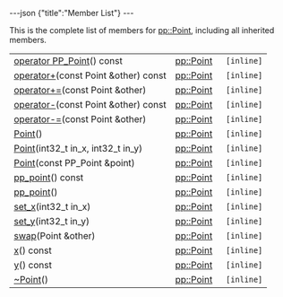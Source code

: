 ---json {"title":"Member List"} ---

This is the complete list of members for <a href="/docs/native-client/pepper_dev/cpp/classpp_1_1_point/" class="el">pp::Point</a>, including all inherited members.

<table><tbody><tr class="odd"><td><a href="/docs/native-client/pepper_dev/cpp/classpp_1_1_point#a2d5803331cba5ef9f6fea1dca3fb0773" class="el">operator PP_Point</a>() const</td><td><a href="/docs/native-client/pepper_dev/cpp/classpp_1_1_point/" class="el">pp::Point</a></td><td><code> [inline]</code></td></tr><tr class="even"><td><a href="/docs/native-client/pepper_dev/cpp/classpp_1_1_point#a7f2e778a029a9c6303f9606c165bcd73" class="el">operator+</a>(const Point &amp;other) const</td><td><a href="/docs/native-client/pepper_dev/cpp/classpp_1_1_point/" class="el">pp::Point</a></td><td><code> [inline]</code></td></tr><tr class="odd"><td><a href="/docs/native-client/pepper_dev/cpp/classpp_1_1_point#a560a8ea46bd77f995f201437e78c26a9" class="el">operator+=</a>(const Point &amp;other)</td><td><a href="/docs/native-client/pepper_dev/cpp/classpp_1_1_point/" class="el">pp::Point</a></td><td><code> [inline]</code></td></tr><tr class="even"><td><a href="/docs/native-client/pepper_dev/cpp/classpp_1_1_point#a098ba0a739056bec9da6706e7be28f2b" class="el">operator-</a>(const Point &amp;other) const</td><td><a href="/docs/native-client/pepper_dev/cpp/classpp_1_1_point/" class="el">pp::Point</a></td><td><code> [inline]</code></td></tr><tr class="odd"><td><a href="/docs/native-client/pepper_dev/cpp/classpp_1_1_point#a94cb2c93b7ab92c441bb4fc49a4223a3" class="el">operator-=</a>(const Point &amp;other)</td><td><a href="/docs/native-client/pepper_dev/cpp/classpp_1_1_point/" class="el">pp::Point</a></td><td><code> [inline]</code></td></tr><tr class="even"><td><a href="/docs/native-client/pepper_dev/cpp/classpp_1_1_point#a0175483c538fdf65c7bd056f0dc25b90" class="el">Point</a>()</td><td><a href="/docs/native-client/pepper_dev/cpp/classpp_1_1_point/" class="el">pp::Point</a></td><td><code> [inline]</code></td></tr><tr class="odd"><td><a href="/docs/native-client/pepper_dev/cpp/classpp_1_1_point#a18c7d4691920879ed45bde20b79c8d76" class="el">Point</a>(int32_t in_x, int32_t in_y)</td><td><a href="/docs/native-client/pepper_dev/cpp/classpp_1_1_point/" class="el">pp::Point</a></td><td><code> [inline]</code></td></tr><tr class="even"><td><a href="/docs/native-client/pepper_dev/cpp/classpp_1_1_point#a3d572a358d2f3ce860bc7d0406e1c1da" class="el">Point</a>(const PP_Point &amp;point)</td><td><a href="/docs/native-client/pepper_dev/cpp/classpp_1_1_point/" class="el">pp::Point</a></td><td><code> [inline]</code></td></tr><tr class="odd"><td><a href="/docs/native-client/pepper_dev/cpp/classpp_1_1_point#a1e25e160421a213924a4956a1d8da8b8" class="el">pp_point</a>() const</td><td><a href="/docs/native-client/pepper_dev/cpp/classpp_1_1_point/" class="el">pp::Point</a></td><td><code> [inline]</code></td></tr><tr class="even"><td><a href="/docs/native-client/pepper_dev/cpp/classpp_1_1_point#afff81b0164d11767c03a49e8e6ee3509" class="el">pp_point</a>()</td><td><a href="/docs/native-client/pepper_dev/cpp/classpp_1_1_point/" class="el">pp::Point</a></td><td><code> [inline]</code></td></tr><tr class="odd"><td><a href="/docs/native-client/pepper_dev/cpp/classpp_1_1_point#a1282f3331d3565beafd7e939d6ffcac7" class="el">set_x</a>(int32_t in_x)</td><td><a href="/docs/native-client/pepper_dev/cpp/classpp_1_1_point/" class="el">pp::Point</a></td><td><code> [inline]</code></td></tr><tr class="even"><td><a href="/docs/native-client/pepper_dev/cpp/classpp_1_1_point#af3e1a26a8dd635d8c77c5f86d81deb3c" class="el">set_y</a>(int32_t in_y)</td><td><a href="/docs/native-client/pepper_dev/cpp/classpp_1_1_point/" class="el">pp::Point</a></td><td><code> [inline]</code></td></tr><tr class="odd"><td><a href="/docs/native-client/pepper_dev/cpp/classpp_1_1_point#a197414e35cbd23b762fb04cb39bb2296" class="el">swap</a>(Point &amp;other)</td><td><a href="/docs/native-client/pepper_dev/cpp/classpp_1_1_point/" class="el">pp::Point</a></td><td><code> [inline]</code></td></tr><tr class="even"><td><a href="/docs/native-client/pepper_dev/cpp/classpp_1_1_point#a802963acd6223e5520c4e93a0ae7c1ab" class="el">x</a>() const</td><td><a href="/docs/native-client/pepper_dev/cpp/classpp_1_1_point/" class="el">pp::Point</a></td><td><code> [inline]</code></td></tr><tr class="odd"><td><a href="/docs/native-client/pepper_dev/cpp/classpp_1_1_point#a870a9bfcf7a54c18f4e5f382f69fc60d" class="el">y</a>() const</td><td><a href="/docs/native-client/pepper_dev/cpp/classpp_1_1_point/" class="el">pp::Point</a></td><td><code> [inline]</code></td></tr><tr class="even"><td><a href="/docs/native-client/pepper_dev/cpp/classpp_1_1_point#abd093db1c01b63642cf8a8b73620626e" class="el">~Point</a>()</td><td><a href="/docs/native-client/pepper_dev/cpp/classpp_1_1_point/" class="el">pp::Point</a></td><td><code> [inline]</code></td></tr></tbody></table>
